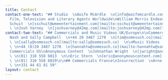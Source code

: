 ```yaml
---
title: Contact
contact-one-text: "## Studio  \nAoife McArdle  \n[info@aoifemcardle.com](mailto:info@aoifemcardle.com)\n\n##
  Film, Television and Literary Agents Worldwide\nWilliam Morris Endeavor  \nSolco
  Schuit  \n[sschuit@wmeentertainment.com](mailto:sschuit@wmeentertainment.com)\n\nSimon Faber \n[jfarrell@wmeentertainment.com](mailto:jfarrell@wmeentertainment.com)\n\n42
  \ \nJosh Varney  \n[joshvarney@42mp.com](mailto:joshvarney@42mp.com)"
contact-two-text: "## Commercials and Music Videos UK/Europe\n\nCommercials  \nTim
  Nash and Sally Campbell  \n+44 20 3487 1270  \n[tim@somesuch.co](mailto:tim@somesuch.co)
  \ \n[sally@somesuch.co](mailto:sally@somesuch.co)  \n\nMusic Videos  \nHannah Turnbull-Walter
  \ \n+44 (0)20 3487 1270  \n[hannahtw@somesuch.co](mailto:hannahtw@somesuch.co)  \n\n\n##
  Commercials US\nAnonymous Content  \nJohnathan Wright  \n[jwright@anonymouscontent.com](mailto:jwright@anonymouscontent.com)
  \ \n(01) 310 558 6013  \n\nEric Stern  \n[eric@anonymouscontent.com](mailto:eric@anonymouscontent.com)
  \ \n(01) 310 558 6029\n\n## Commercials France\nInsurrection  \nArno Moria  \n[arno@insurrection.paris](mailto:arno@insurrection.paris)
  \ \n+331 44 61 81 59"
layout: contact
---
```


